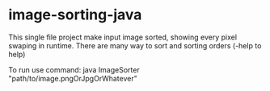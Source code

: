 # image-sorting-java
This single file project make input image sorted, showing every pixel swaping in runtime. There are many way to sort and sorting orders (-help to help)

To run use command:
java ImageSorter "path/to/image.pngOrJpgOrWhatever"
